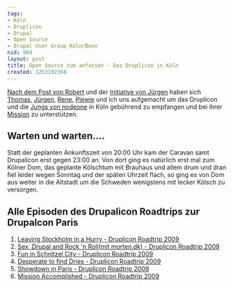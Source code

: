```yaml
---
tags:
- Köln
- Druplicon
- Drupal
- Open Source
- Drupal User Group Köln/Bonn
nid: 969
layout: post
title: Open Source zum anfassen - Das Druplicon in Köln
created: 1253192368
---
```

<p><a href="http://groups.drupal.org/node/25480">Nach dem Post von Robert</a> und der <a href="http://groups.drupal.org/node/25826">Initiative von Jürgen</a> haben sich <a href="http://narres.com">Thomas</a>, <a href="http://brocke.de">Jürgen</a>, <a href="http://opensoul.de">Rene</a>, <a href="http://www.linux-piewie.de.tf/">Piewie</a> und ich uns aufgemacht um das Druplicon und die <a href="http://nodeone.se">Jungs von nodeone</a> in Köln gebührend zu empfangen und bei ihrer <a href="http://www.youtube.com/profile?user=drupaltv#play/uploads/5/QT5-fBg9dsE">Mission</a> zu unterstützen.<!--break--></p>
<h2>Warten und warten....</h2>
<p>Statt der geplanten Ankunftszeit von 20:00 Uhr kam der Caravan samt Drupalicon erst gegen 23:00 an. Von dort ging es natürlich erst mal zum Kölner Dom, das geplante Kölschtum mit Brauhaus und allem drum und dran fiel leider wegen Sonntag und der späten Uhrzeit flach, so ging es von Dom aus weiter in die Altstadt um die Schweden wenigstens mit lecker Kölsch zu versorgen.</p>
<h2>Alle Episoden des Drupalicon Roadtrips zur Drupalcon Paris</h2>
<ol>
	<li><a href="http://www.youtube.com/profile?user=drupaltv#play/uploads/5/QT5-fBg9dsE">Leaving Stockholm in a Hurry - Druplicon Roadtrip 2009 </a></li>
	<li><a href="http://www.youtube.com/profile?user=drupaltv#play/uploads/4/2DtFD8hEwqE">Sex, Drupal and Rock 'n Roll(mit morten.dk) - Druplicon Roadtrip 2009 </a></li>
	<li><a href="http://www.youtube.com/profile?user=drupaltv#play/uploads/3/0mra4UmIn4I">Fun in Schnitzel City - Druplicon Roadtrip 2009 </a></li>
	<li><a href="http://www.youtube.com/profile?user=drupaltv#play/uploads/0/LOrwPIXWq9A">Desperate to find Dries - Druplicon Roadtrip 2009 </a></li>
	<li><a href="http://www.youtube.com/profile?user=drupaltv#play/uploads/1/9EpR1eWe9w8">Showdown in Paris - Druplicon Roadtrip 2009 </a></li>
	<li><a href="http://www.youtube.com/profile?user=drupaltv#play/uploads/2/xt5ClimYxBI">Mission Accomplished - Druplicon Roadtrip 2009 </a></li>
</ol>
